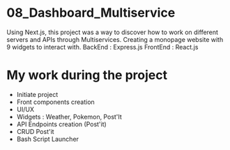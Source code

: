 # 08_Dashboard_Multiservice
Using Next.js, this project was a way to discover how to work on different servers and APIs through Multiservices.
Creating a monopage website with 9 widgets to interact with.
BackEnd : Express.js
FrontEnd : React.js

# My work during the project
- Initiate project
- Front components creation
- UI/UX
- Widgets : Weather, Pokemon, Post'It
- API Endpoints creation (Post'it)
- CRUD Post'it
- Bash Script Launcher
